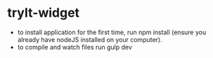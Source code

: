 # tryIt-widget
 - to install application for the first time, run npm install (ensure you already	 have nodeJS installed on your computer).
 - to compile and watch files run gulp dev	